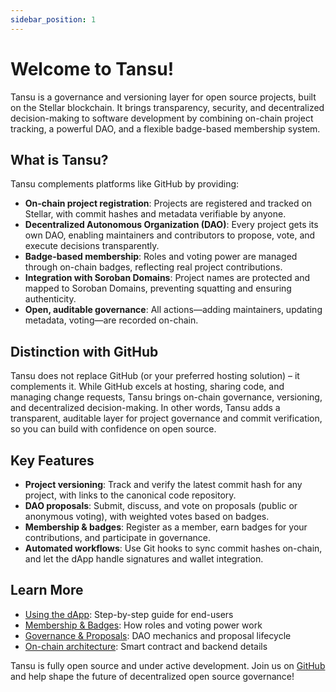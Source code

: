 ```yaml
---
sidebar_position: 1
---
```


# Welcome to Tansu!

Tansu is a governance and versioning layer for open source projects, built on the Stellar blockchain. It brings transparency, security, and decentralized decision-making to software development by combining on-chain project tracking, a powerful DAO, and a flexible badge-based membership system.

## What is Tansu?

Tansu complements platforms like GitHub by providing:

- **On-chain project registration**: Projects are registered and tracked on Stellar, with commit hashes and metadata verifiable by anyone.
- **Decentralized Autonomous Organization (DAO)**: Every project gets its own DAO, enabling maintainers and contributors to propose, vote, and execute decisions transparently.
- **Badge-based membership**: Roles and voting power are managed through on-chain badges, reflecting real project contributions.
- **Integration with Soroban Domains**: Project names are protected and mapped to Soroban Domains, preventing squatting and ensuring authenticity.
- **Open, auditable governance**: All actions—adding maintainers, updating metadata, voting—are recorded on-chain.

## Distinction with GitHub

Tansu does not replace GitHub (or your preferred hosting solution) – it complements it. While GitHub excels at hosting, sharing code, and managing change requests, Tansu brings on-chain governance, versioning, and decentralized decision-making. In other words, Tansu adds a transparent, auditable layer for project governance and commit verification, so you can build with confidence on open source.

## Key Features

- **Project versioning**: Track and verify the latest commit hash for any project, with links to the canonical code repository.
- **DAO proposals**: Submit, discuss, and vote on proposals (public or anonymous voting), with weighted votes based on badges.
- **Membership & badges**: Register as a member, earn badges for your contributions, and participate in governance.
- **Automated workflows**: Use Git hooks to sync commit hashes on-chain, and let the dApp handle signatures and wallet integration.

## Learn More

- [Using the dApp](using_the_dapp.mdx): Step-by-step guide for end-users
- [Membership & Badges](developers/membership.mdx): How roles and voting power work
- [Governance & Proposals](developers/governance.mdx): DAO mechanics and proposal lifecycle
- [On-chain architecture](developers/architecture.mdx): Smart contract and backend details

Tansu is fully open source and under active development. Join us on [GitHub](https://github.com/tupui/soroban-versioning) and help shape the future of decentralized open source governance!

